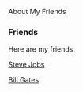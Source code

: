 About My Friends

### Friends

Here are my friends:

[Steve Jobs](http://homepage.mac.com/steve/)

[Bill Gates](http://www.microsoft.com/billgates/)
